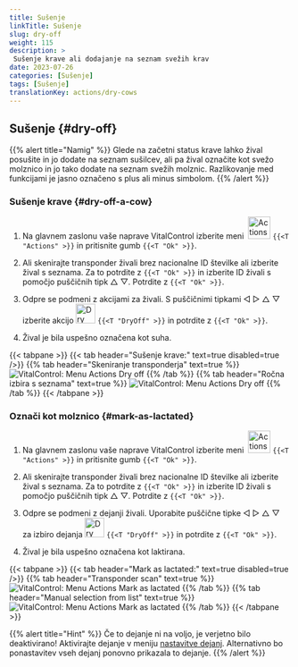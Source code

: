 ```yaml
---
title: Sušenje
linkTitle: Sušenje
slug: dry-off
weight: 115
description: >
 Sušenje krave ali dodajanje na seznam svežih krav
date: 2023-07-26
categories: [Sušenje]
tags: [Sušenje]
translationKey: actions/dry-cows
---
```


## Sušenje {#dry-off}

{{% alert title="Namig" %}}
Glede na začetni status krave lahko žival posušite in jo dodate na seznam sušilcev, ali pa žival označite kot svežo molznico in jo tako dodate na seznam svežih molznic. Razlikovanje med funkcijami je jasno označeno s plus ali minus simbolom.
{{% /alert %}}

### Sušenje krave {#dry-off-a-cow}

1. Na glavnem zaslonu vaše naprave VitalControl izberite meni &nbsp;<img src="/icons/actions.svg" width="40" align="bottom" alt="Actions" /> `{{<T "Actions" >}}` in pritisnite gumb `{{<T "Ok" >}}`.

2. Ali skenirajte transponder živali brez nacionalne ID številke ali izberite žival s seznama. Za to potrdite z `{{<T "Ok" >}}` in izberite ID živali s pomočjo puščičnih tipk △ ▽. Potrdite z `{{<T "Ok" >}}`.

3. Odpre se podmeni z akcijami za živali. S puščičnimi tipkami ◁ ▷ △ ▽ izberite akcijo <img src="/icons/actions/dryoff-plus.svg" width="35" align="bottom" alt="Dry off" /> `{{<T "DryOff" >}}` in potrdite z `{{<T "Ok" >}}`.

4. Žival je bila uspešno označena kot suha.

{{< tabpane >}}
{{< tab header="Sušenje krave:" text=true disabled=true />}}
{{% tab header="Skeniranje transponderja" text=true %}}
![VitalControl: Menu Actions Dry off](../images/dryoff-scan.png "Sušenje krave")
{{% /tab %}}
{{% tab header="Ročna izbira s seznama" text=true %}}
![VitalControl: Menu Actions Dry off](../images/dryoff.png "Sušenje krave")
{{% /tab %}}
{{< /tabpane >}}

### Označi kot molznico {#mark-as-lactated}

1. Na glavnem zaslonu vaše naprave VitalControl izberite meni &nbsp;<img src="/icons/actions.svg" width="40" align="bottom" alt="Actions" /> `{{<T "Actions" >}}` in pritisnite gumb `{{<T "Ok" >}}`.

2. Ali skenirajte transponder živali brez nacionalne ID številke ali izberite žival s seznama. Za to potrdite z `{{<T "Ok" >}}` in izberite ID živali s pomočjo puščičnih tipk △ ▽. Potrdite z `{{<T "Ok" >}}`.

3. Odpre se podmeni z dejanji živali. Uporabite puščične tipke ◁ ▷ △ ▽ za izbiro dejanja <img src="/icons/actions/dryoff-minus.svg" width="35" align="bottom" alt="Dry off" /> `{{<T "DryOff" >}}` in potrdite z `{{<T "Ok" >}}`.

4. Žival je bila uspešno označena kot laktirana.

{{< tabpane >}}
{{< tab header="Mark as lactated:" text=true disabled=true />}}
{{% tab header="Transponder scan" text=true %}}
![VitalControl: Menu Actions Mark as lactated](../images/lactated-scan.png "Mark as lactated")
{{% /tab %}}
{{% tab header="Manual selection from list" text=true %}}
![VitalControl: Menu Actions Mark as lactated](../images/lactated.png "Mark as lactated")
{{% /tab %}}
{{< /tabpane >}}

{{% alert title="Hint" %}}
Če to dejanje ni na voljo, je verjetno bilo deaktivirano! Aktivirajte dejanje v meniju [nastavitve dejanj](../setting). Alternativno bo ponastavitev vseh dejanj ponovno prikazala to dejanje.
{{% /alert %}}
